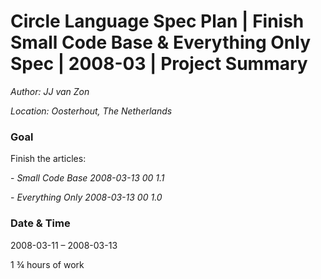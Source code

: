 ﻿Circle Language Spec Plan | Finish Small Code Base & Everything Only Spec | 2008-03 | Project Summary
===================================================================================================

*Author: JJ van Zon*

*Location: Oosterhout, The Netherlands*

### **Goal**
Finish the articles:

\- *Small Code Base*  *2008-03-13 00  1.1* 

\- *Everything Only  2008-03-13 00  1.0*
### **Date & Time**
2008-03-11 – 2008-03-13

1 ¾ hours of work

